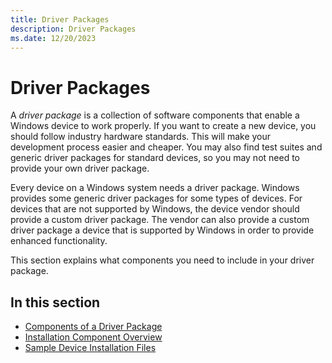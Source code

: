 ```yaml
---
title: Driver Packages
description: Driver Packages
ms.date: 12/20/2023
---
```


# Driver Packages

A *driver package* is a collection of software components that enable a Windows device to work properly. If you want to create a new device, you should follow industry hardware standards. This will make your development process easier and cheaper. You may also find test suites and generic driver packages for standard devices, so you may not need to provide your own driver package.

Every device on a Windows system needs a driver package. Windows provides some generic driver packages for some types of devices. For devices that are not supported by Windows, the device vendor should provide a custom driver package. The vendor can also provide a custom driver package a device that is supported by Windows in order to provide enhanced functionality.

This section explains what components you need to include in your driver package.

## In this section

-   [Components of a Driver Package](components-of-a-driver-package.md)
-   [Installation Component Overview](installation-component-overview.md)
-   [Sample Device Installation Files](sample-device-installation-files.md)
